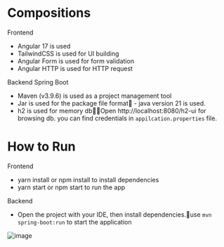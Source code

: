 # Compositions

Frontend
- Angular 17 is used
- TailwindCSS is used for UI building
- Angular Form is used for form validation
- Angular HTTP is used for HTTP request

Backend
Spring Boot 
 - Maven (v3.9.6) is used as a project management tool
 - Jar is used for the package file format - java version 21 is used.
 - h2 is used for memory dbOpen http://localhost:8080/h2-ui for browsing db. you can find credentials in `appilcation.properties` file.


# How to Run

Frontend
- yarn install or npm install to install dependencies
- yarn start or npm start to run the app

Backend
- Open the project with your IDE, then install dependencies.use `mvn spring-boot:run` to start the application


![image](https://github.com/fantasyknight/angular-java-nikita-emi/assets/95362611/2852c633-a5e9-414c-8029-0247ae321781)
